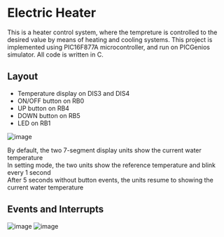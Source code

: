 # Electric Heater
This is a heater control system, where the tempreture is controlled to the desired value by means of heating and cooling systems.
This project is implemented using PIC16F877A microcontroller, and run on PICGenios simulator.
All code is written in C.

## Layout
<ul>
  <li>Temperature display on DIS3 and DIS4</li>
  <li>ON/OFF button on RB0</li>
  <li>UP button on RB4</li>
  <li>DOWN button on RB5</li>
  <li>LED on RB1</li>
</ul>

![image](https://user-images.githubusercontent.com/59218287/118491191-02932900-b71f-11eb-9e52-4b6c36031706.png)

By default, the two 7-segment display units show the current water temperature<br>
In setting mode, the two units show the reference temperature and blink every 1 second<br>
After 5 seconds without button events, the units resume to showing the current water temperature

## Events and Interrupts
![image](https://user-images.githubusercontent.com/59218287/118491140-f7d89400-b71e-11eb-8b97-9591f202989a.png)
![image](https://user-images.githubusercontent.com/59218287/118491161-fd35de80-b71e-11eb-9325-85dbbc14b005.png)
